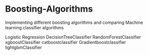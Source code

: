# Boosting-Algorithms

Implementing different boosting algorithms and comparing Machine learning classifier algorithms

Logistic Regression
DecisionTreeClassifier
RandomForestClassifier
xgboostClassifier
catboostclassifier
Gradientboostclassifier
lightgbmClassifier
